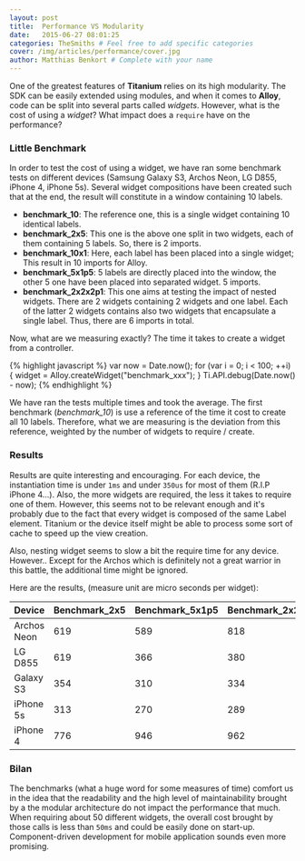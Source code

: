 ```yaml
---
layout: post
title:  Performance VS Modularity
date:   2015-06-27 08:01:25
categories: TheSmiths # Feel free to add specific categories
cover: /img/articles/performance/cover.jpg
author: Matthias Benkort # Complete with your name
---
```


One of the greatest features of **Titanium** relies on its high modularity. The SDK can be easily
extended using modules, and when it comes to **Alloy**, code can be split into several parts called
*widgets*. However, what is the cost of using a *widget*? What impact does a `require` have on the
performance?

<!--more-->

### Little Benchmark

In order to test the cost of using a widget, we have ran some benchmark tests on different
devices (Samsung Galaxy S3, Archos Neon, LG D855, iPhone 4, iPhone 5s). Several
widget compositions have been created such that at the end, the result will constitute in a window
containing 10 labels.

- **benchmark_10**: The reference one, this is a single widget containing 10 identical labels.
- **benchmark_2x5**: This one is the above one split in two widgets, each of them containing 5
  labels. So, there is 2 imports.
- **benchmark_10x1**: Here, each label has been placed into a single widget; This result in 10
  imports for Alloy.
- **benchmark_5x1p5**: 5 labels are directly placed into the window, the other 5 one have been
  placed into separated widget. 5 imports.
- **benchmark_2x2x2p1**: This one aims at testing the impact of nested widgets. There are 2 widgets
  containing 2 widgets and one label. Each of the latter 2 widgets contains also two widgets that
  encapsulate a single label. Thus, there are 6 imports in total.

Now, what are we measuring exactly? The time it takes to create a widget from a controller.

{% highlight javascript %}
var now = Date.now();
for (var i = 0; i < 100; ++i) {
    widget = Alloy.createWidget("benchmark_xxx");
}
Ti.API.debug(Date.now() - now);
{% endhighlight %}

We have ran the tests multiple times and took the average.
The first benchmark (*benchmark_10*) is use a reference of the time it cost to create all 10 labels.
Therefore, what we are measuring is the deviation from this reference, weighted by the number of
widgets to require / create.

### Results
Results are quite interesting and encouraging. For each device, the instantiation time is under
`1ms` and under `350us` for most of them (R.I.P iPhone 4...). Also, the more widgets are required,
the less it takes to require one of them. However, this seems not to be relevant enough and it's probably due
to the fact that every widget is composed of the same Label element. Titanium or the device itself
might be able to process some sort of cache to speed up the view creation.

Also, nesting widget seems to slow a bit the require time for any device. However.. Except for the
Archos which is definitely not a great warrior in this battle, the additional time might be ignored.

Here are the results, (measure unit are micro seconds per widget):

Device        | Benchmark_2x5 | Benchmark_5x1p5 | Benchmark_2x2x2p1 | Benchmark_10x1
--------------|---------------|-----------------|-------------------|-------------------
Archos Neon   | 619           | 589             | 818               | 485  
LG D855       | 619           | 366             | 380               | 337
Galaxy S3     | 354           | 310             | 334               | 333
iPhone 5s     | 313           | 270             | 289               | 263
iPhone 4      | 776           | 946             | 962               | 937

### Bilan
The benchmarks (what a huge word for some measures of time) comfort us in the idea that the
readability and the high level of maintainability brought by a the modular architecture do not impact the
performance that much. When requiring about 50 different widgets, the overall cost brought by those
calls is less than `50ms` and could be easily done on start-up. Component-driven development for
mobile application sounds even more promising.
